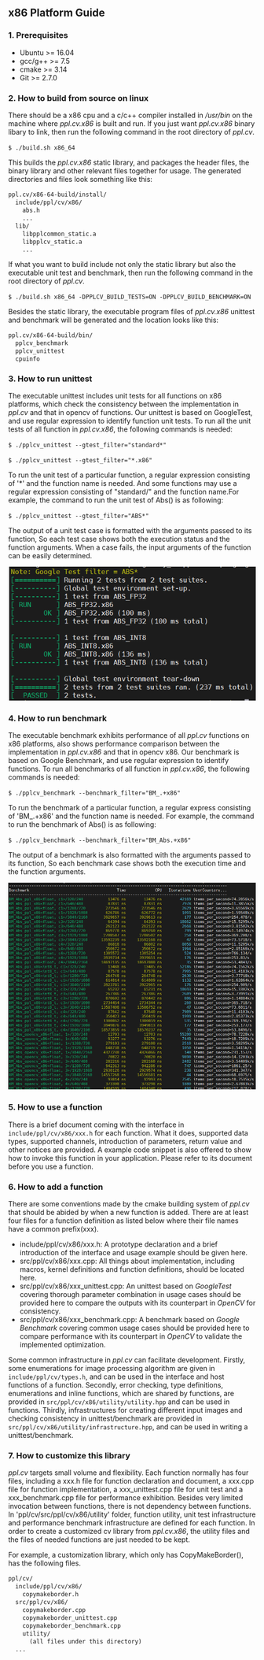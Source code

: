 ## x86 Platform Guide

### 1. Prerequisites

* Ubuntu >= 16.04
* gcc/g++ >= 7.5
* cmake >= 3.14
* Git >= 2.7.0


### 2. How to build from source on linux

There should be a x86 cpu and a c/c++ compiler installed in */usr/bin* on the machine where *ppl.cv.x86* is built and run. If you just want *ppl.cv.x86* binary libary to link, then run the following command in the root directory of *ppl.cv*.

`$ ./build.sh x86_64`

This builds the *ppl.cv.x86* static library, and packages the header files, the binary library and other relevant files together for usage. The generated directories and files look something like this:

```
ppl.cv/x86-64-build/install/
  include/ppl/cv/x86/
    abs.h
    ...
  lib/
    libpplcommon_static.a
    libpplcv_static.a
    ...
```

If what you want to build include not only the static library but also the executable unit test and benchmark, then run the following command in the root directory of *ppl.cv*.

`$ ./build.sh x86_64 -DPPLCV_BUILD_TESTS=ON -DPPLCV_BUILD_BENCHMARK=ON`

Besides the static library, the executable program files of *ppl.cv.x86* unittest and benchmark will be generated and the location looks like this:

```
ppl.cv/x86-64-build/bin/
  pplcv_benchmark
  pplcv_unittest
  cpuinfo
```

### 3. How to run unittest

The executable unittest includes unit tests for all functions on x86 platforms, which check the consistency between the implementation in *ppl.cv* and that in opencv of functions. Our unittest is based on GoogleTest, and use regular expression to identify function unit tests. To run all the unit tests of all function in *ppl.cv.x86*, the following commands is needed:

`$ ./pplcv_unittest --gtest_filter="standard*"`

`$ ./pplcv_unittest --gtest_filter="*.x86"`

To run the unit test of a particular function, a regular expression consisting of '*' and the function name is needed. And some functions may use a regular expression consisting of "standard/" and the function name.For example, the command to run the unit test of Abs() is as following:

`$ ./pplcv_unittest --gtest_filter="ABS*"`

The output of a unit test case is formatted with the arguments passed to its function, So each test case shows both the execution status and the function arguments. When a case fails, the input arguments of the function can be easily determined.

![Output snippet of ABS unittest](images/x86_abs_unittest.png)


### 4. How to run benchmark

The executable benchmark exhibits performance of all *ppl.cv* functions on x86 platforms, also shows performance comparison between the implementation in *ppl.cv.x86* and that in opencv x86. Our benchmark is based on Google Benchmark, and use regular expression to identify functions. To run all benchmarks of all function in *ppl.cv.x86*, the following commands is needed:

`$ ./pplcv_benchmark --benchmark_filter="BM_.+x86"`

To run the benchmark of a particular function, a regular express consisting of 'BM_.+x86' and the function name is needed. For example, the command to run the benchmark of Abs() is as following:

`$ ./pplcv_benchmark --benchmark_filter="BM_Abs.+x86"`

The output of a benchmark is also formatted with the arguments passed to its function, So each benchmark case shows both the execution time and the function arguments.

![Output snippet of Abs benchmark](images/x86_abs_benchmark.png)


### 5. How to use a function

There is a brief document coming with the interface in `include/ppl/cv/x86/xxx.h` for each function. What it does, supported data types, supported channels, introduction of parameters, return value and other notices are provided. A example code snippet is also offered to show how to invoke this function in your application. Please refer to its document before you use a function.


### 6. How to add a function

There are some conventions made by the cmake building system of *ppl.cv* that should be abided by when a new function is added. There are at least four files for a function definition as listed below where their file names have a common prefix(xxx).

* include/ppl/cv/x86/xxx.h: A prototype declaration and a brief introduction of the interface and usage example should be given here.
* src/ppl/cv/x86/xxx.cpp: All things about implementation, including macros, kernel definitions and function definitions, should be located here.
* src/ppl/cv/x86/xxx_unittest.cpp: An unittest based on *GoogleTest* covering thorough parameter combination in usage cases should be provided here to compare the outputs with its counterpart in *OpenCV* for consistency.
* src/ppl/cv/x86/xxx_benchmark.cpp: A benchmark based on *Google Benchmark* covering common usage cases should be provided here to compare performance with its counterpart in *OpenCV* to validate the implemented optimization.

Some common infrastructure in *ppl.cv* can facilitate development. Firstly, some enumerations for image processing algorithm are given in `include/ppl/cv/types.h`, and can be used in the interface and host functions of a function. Secondly, error checking, type definitions, enumerations and inline functions, which are shared by functions, are provided in `src/ppl/cv/x86/utility/utility.hpp` and can be used in functions. Thirdly, infrastructures for creating different input images and checking consistency in unittest/benchmark are provided in `src/ppl/cv/x86/utility/infrastructure.hpp`, and can be used in writing a unittest/benchmark.


### 7. How to customize this library

*ppl.cv* targets small volume and flexibility. Each function normally has four files, including a xxx.h file for function declaration and document, a xxx.cpp file for function implementation, a xxx_unittest.cpp file for unit test and a xxx_benchmark.cpp file for performance exhibition. Besides very limited invocation between functions, there is not dependency between functions. In 'ppl/cv/src/ppl/cv/x86/utility' folder, function utility, unit test infrastructure and performance benchmark infrastructure are defined for each function. In order to create a customized cv library from *ppl.cv.x86*, the utility files and the files of needed functions are just needed to be kept.

For example, a customization library, which only has CopyMakeBorder(), has the following files.

```
ppl/cv/
  include/ppl/cv/x86/
    copymakeborder.h
  src/ppl/cv/x86/
    copymakeborder.cpp
    copymakeborder_unittest.cpp
    copymakeborder_benchmark.cpp
    utility/
      (all files under this directory)
  ...

```
